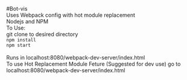 #Bot-vis <br />
Uses Webpack config with hot module replacement <br />
Nodejs and NPM<br />
To Use: <br />
git clone to desired directory <br />
`npm install`<br />
`npm start` <br />
<br />
Runs in localhost:8080/webpack-dev-server/index.html <br/>
To use Hot Replacement Module Feture (Suggested for dev use) go to <br />
localhost:8080/webpack-dev-server/index.html

